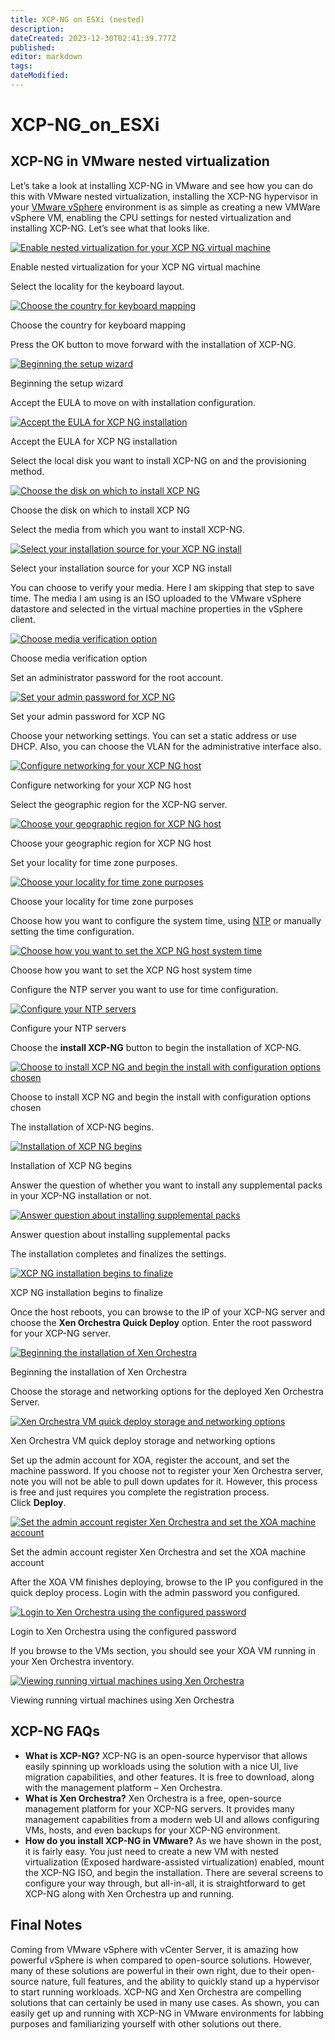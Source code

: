 ```yaml
---
title: XCP-NG on ESXi (nested)
description: 
dateCreated: 2023-12-30T02:41:39.777Z
published: 
editor: markdown
tags: 
dateModified: 
---
```

# XCP-NG_on_ESXi

## XCP-NG in VMware nested virtualization

Let’s take a look at installing XCP-NG in VMware and see how you can do this with VMware nested virtualization, installing the XCP-NG hypervisor in your [VMware vSphere](https://www.virtualizationhowto.com/2022/06/vmware-vsphere-and-vsan-announced-new-features/) environment is as simple as creating a new VMWare vSphere VM, enabling the CPU settings for nested virtualization and installing XCP-NG. Let’s see what that looks like.

[![Enable nested virtualization for your XCP NG virtual machine](https://www.virtualizationhowto.com/wp-content/uploads/2022/07/Enable-nested-virtualization-for-your-XCP-NG-virtual-machine.png)](https://www.virtualizationhowto.com/wp-content/uploads/2022/07/Enable-nested-virtualization-for-your-XCP-NG-virtual-machine.png)

Enable nested virtualization for your XCP NG virtual machine

Select the locality for the keyboard layout.

[![Choose the country for keyboard mapping](https://www.virtualizationhowto.com/wp-content/uploads/2022/07/Choose-the-country-for-keyboard-mapping.png)](https://www.virtualizationhowto.com/wp-content/uploads/2022/07/Choose-the-country-for-keyboard-mapping.png)

Choose the country for keyboard mapping

Press the OK button to move forward with the installation of XCP-NG.

[![Beginning the setup wizard](https://www.virtualizationhowto.com/wp-content/uploads/2022/07/Beginning-the-setup-wizard.png)](https://www.virtualizationhowto.com/wp-content/uploads/2022/07/Beginning-the-setup-wizard.png)

Beginning the setup wizard

Accept the EULA to move on with installation configuration.

[![Accept the EULA for XCP NG installation](https://www.virtualizationhowto.com/wp-content/uploads/2022/07/Accept-the-EULA-for-XCP-NG-installation.png)](https://www.virtualizationhowto.com/wp-content/uploads/2022/07/Accept-the-EULA-for-XCP-NG-installation.png)

Accept the EULA for XCP NG installation

Select the local disk you want to install XCP-NG on and the provisioning method.

[![Choose the disk on which to install XCP NG](https://www.virtualizationhowto.com/wp-content/uploads/2022/07/Choose-the-disk-on-which-to-install-XCP-NG.png)](https://www.virtualizationhowto.com/wp-content/uploads/2022/07/Choose-the-disk-on-which-to-install-XCP-NG.png)

Choose the disk on which to install XCP NG

Select the media from which you want to install XCP-NG.

[![Select your installation source for your XCP NG install](https://www.virtualizationhowto.com/wp-content/uploads/2022/07/Select-your-installation-source-for-your-XCP-NG-install.png)](https://www.virtualizationhowto.com/wp-content/uploads/2022/07/Select-your-installation-source-for-your-XCP-NG-install.png)

Select your installation source for your XCP NG install

You can choose to verify your media. Here I am skipping that step to save time. The media I am using is an ISO uploaded to the VMware vSphere datastore and selected in the virtual machine properties in the vSphere client.

[![Choose media verification option](https://www.virtualizationhowto.com/wp-content/uploads/2022/07/Choose-media-verification-option.png)](https://www.virtualizationhowto.com/wp-content/uploads/2022/07/Choose-media-verification-option.png)

Choose media verification option

Set an administrator password for the root account.

[![Set your admin password for XCP NG](https://www.virtualizationhowto.com/wp-content/uploads/2022/07/Set-your-admin-password-for-XCP-NG.png)](https://www.virtualizationhowto.com/wp-content/uploads/2022/07/Set-your-admin-password-for-XCP-NG.png)

Set your admin password for XCP NG

Choose your networking settings. You can set a static address or use DHCP. Also, you can choose the VLAN for the administrative interface also.

[![Configure networking for your XCP NG host](https://www.virtualizationhowto.com/wp-content/uploads/2022/07/Configure-networking-for-your-XCP-NG-host.png)](https://www.virtualizationhowto.com/wp-content/uploads/2022/07/Configure-networking-for-your-XCP-NG-host.png)

Configure networking for your XCP NG host

Select the geographic region for the XCP-NG server.

[![Choose your geographic region for XCP NG host](https://www.virtualizationhowto.com/wp-content/uploads/2022/07/Choose-your-geographic-region-for-XCP-NG-host.png)](https://www.virtualizationhowto.com/wp-content/uploads/2022/07/Choose-your-geographic-region-for-XCP-NG-host.png)

Choose your geographic region for XCP NG host

Set your locality for time zone purposes.

[![Choose your locality for time zone purposes](https://www.virtualizationhowto.com/wp-content/uploads/2022/07/Choose-your-locality-for-time-zone-purposes.png)](https://www.virtualizationhowto.com/wp-content/uploads/2022/07/Choose-your-locality-for-time-zone-purposes.png)

Choose your locality for time zone purposes

Choose how you want to configure the system time, using [NTP](https://www.virtualizationhowto.com/2020/08/ntp-error-upgrading-vcenter-server-vcsa-6-7-to-7-0/) or manually setting the time configuration.

[![Choose how you want to set the XCP NG host system time](https://www.virtualizationhowto.com/wp-content/uploads/2022/07/Choose-how-you-want-to-set-the-XCP-NG-host-system-time.png)](https://www.virtualizationhowto.com/wp-content/uploads/2022/07/Choose-how-you-want-to-set-the-XCP-NG-host-system-time.png)

Choose how you want to set the XCP NG host system time

Configure the NTP server you want to use for time configuration.

[![Configure your NTP servers](https://www.virtualizationhowto.com/wp-content/uploads/2022/07/Configure-your-NTP-servers.png)](https://www.virtualizationhowto.com/wp-content/uploads/2022/07/Configure-your-NTP-servers.png)

Configure your NTP servers

Choose the **install XCP-NG** button to begin the installation of XCP-NG.

[![Choose to install XCP NG and begin the install with configuration options chosen](https://www.virtualizationhowto.com/wp-content/uploads/2022/07/Choose-to-install-XCP-NG-and-begin-the-install-with-configuration-options-chosen.png)](https://www.virtualizationhowto.com/wp-content/uploads/2022/07/Choose-to-install-XCP-NG-and-begin-the-install-with-configuration-options-chosen.png)

Choose to install XCP NG and begin the install with configuration options chosen

The installation of XCP-NG begins.

[![Installation of XCP NG begins](https://www.virtualizationhowto.com/wp-content/uploads/2022/07/Installation-of-XCP-NG-begins.png)](https://www.virtualizationhowto.com/wp-content/uploads/2022/07/Installation-of-XCP-NG-begins.png)

Installation of XCP NG begins

Answer the question of whether you want to install any supplemental packs in your XCP-NG installation or not.

[![Answer question about installing supplemental packs](https://www.virtualizationhowto.com/wp-content/uploads/2022/07/Answer-question-about-installing-supplemental-packs.png)](https://www.virtualizationhowto.com/wp-content/uploads/2022/07/Answer-question-about-installing-supplemental-packs.png)

Answer question about installing supplemental packs

The installation completes and finalizes the settings.

[![XCP NG installation begins to finalize](https://www.virtualizationhowto.com/wp-content/uploads/2022/07/XCP-NG-installation-begins-to-finalize.png)](https://www.virtualizationhowto.com/wp-content/uploads/2022/07/XCP-NG-installation-begins-to-finalize.png)

XCP NG installation begins to finalize

Once the host reboots, you can browse to the IP of your XCP-NG server and choose the **Xen Orchestra Quick Deploy** option. Enter the root password for your XCP-NG server.

[![Beginning the installation of Xen Orchestra](https://www.virtualizationhowto.com/wp-content/uploads/2022/07/Beginning-the-installation-of-Xen-Orchestra.png)](https://www.virtualizationhowto.com/wp-content/uploads/2022/07/Beginning-the-installation-of-Xen-Orchestra.png)

Beginning the installation of Xen Orchestra

Choose the storage and networking options for the deployed Xen Orchestra Server.

[![Xen Orchestra VM quick deploy storage and networking options](https://www.virtualizationhowto.com/wp-content/uploads/2022/07/Xen-Orchestra-VM-quick-deploy-storage-and-networking-options.png)](https://www.virtualizationhowto.com/wp-content/uploads/2022/07/Xen-Orchestra-VM-quick-deploy-storage-and-networking-options.png)

Xen Orchestra VM quick deploy storage and networking options

Set up the admin account for XOA, register the account, and set the machine password. If you choose not to register your Xen Orchestra server, note you will not be able to pull down updates for it. However, this process is free and just requires you complete the registration process. Click **Deploy**.

[![Set the admin account register Xen Orchestra and set the XOA machine account](https://www.virtualizationhowto.com/wp-content/uploads/2022/07/Set-the-admin-account-register-Xen-Orchestra-and-set-the-XOA-machine-account.png)](https://www.virtualizationhowto.com/wp-content/uploads/2022/07/Set-the-admin-account-register-Xen-Orchestra-and-set-the-XOA-machine-account.png)

Set the admin account register Xen Orchestra and set the XOA machine account

After the XOA VM finishes deploying, browse to the IP you configured in the quick deploy process. Login with the admin password you configured.

[![Login to Xen Orchestra using the configured password](https://www.virtualizationhowto.com/wp-content/uploads/2022/07/Login-to-Xen-Orchestra-using-the-configured-password.png)](https://www.virtualizationhowto.com/wp-content/uploads/2022/07/Login-to-Xen-Orchestra-using-the-configured-password.png)

Login to Xen Orchestra using the configured password

If you browse to the VMs section, you should see your XOA VM running in your Xen Orchestra inventory.

[![Viewing running virtual machines using Xen Orchestra](https://www.virtualizationhowto.com/wp-content/uploads/2022/07/Viewing-running-virtual-machines-using-Xen-Orchestra.png)](https://www.virtualizationhowto.com/wp-content/uploads/2022/07/Viewing-running-virtual-machines-using-Xen-Orchestra.png)

Viewing running virtual machines using Xen Orchestra

## XCP-NG FAQs

- **What is XCP-NG?** XCP-NG is an open-source hypervisor that allows easily spinning up workloads using the solution with a nice UI, live migration capabilities, and other features. It is free to download, along with the management platform – Xen Orchestra.
- **What is Xen Orchestra?** Xen Orchestra is a free, open-source management platform for your XCP-NG servers. It provides many management capabilities from a modern web UI and allows configuring VMs, hosts, and even backups for your XCP-NG environment.
- **How do you install XCP-NG in VMware?** As we have shown in the post, it is fairly easy. You just need to create a new VM with nested virtualization (Exposed hardware-assisted virtualization) enabled, mount the XCP-NG ISO, and begin the installation. There are several screens to configure your way through, but all-in-all, it is straightforward to get XCP-NG along with Xen Orchestra up and running.

## Final Notes

Coming from VMware vSphere with vCenter Server, it is amazing how powerful vSphere is when compared to open-source solutions. However, many of these solutions are powerful in their own right, due to their open-source nature, full features, and the ability to quickly stand up a hypervisor to start running workloads. XCP-NG and Xen Orchestra are compelling solutions that can certainly be used in many use cases. As shown, you can easily get up and running with XCP-NG in VMware environments for labbing purposes and familiarizing yourself with other solutions out there.